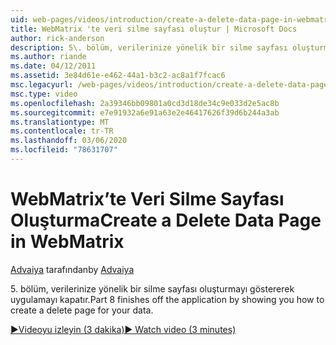 ```yaml
---
uid: web-pages/videos/introduction/create-a-delete-data-page-in-webmatrix
title: WebMatrix 'te veri silme sayfası oluştur | Microsoft Docs
author: rick-anderson
description: 5\. bölüm, verilerinize yönelik bir silme sayfası oluşturmayı göstererek uygulamayı kapatır.
ms.author: riande
ms.date: 04/12/2011
ms.assetid: 3e84d61e-e462-44a1-b3c2-ac8a1f7fcac6
msc.legacyurl: /web-pages/videos/introduction/create-a-delete-data-page-in-webmatrix
msc.type: video
ms.openlocfilehash: 2a39346bb09801a0cd3d18de34c9e033d2e5ac8b
ms.sourcegitcommit: e7e91932a6e91a63e2e46417626f39d6b244a3ab
ms.translationtype: MT
ms.contentlocale: tr-TR
ms.lasthandoff: 03/06/2020
ms.locfileid: "78631707"
---
```

# <a name="create-a-delete-data-page-in-webmatrix"></a><span data-ttu-id="be30d-103">WebMatrix’te Veri Silme Sayfası Oluşturma</span><span class="sxs-lookup"><span data-stu-id="be30d-103">Create a Delete Data Page in WebMatrix</span></span>

<span data-ttu-id="be30d-104">[Advaiya](https://twitter.com/Advaiyasolns) tarafından</span><span class="sxs-lookup"><span data-stu-id="be30d-104">by [Advaiya](https://twitter.com/Advaiyasolns)</span></span>

<span data-ttu-id="be30d-105">5\. bölüm, verilerinize yönelik bir silme sayfası oluşturmayı göstererek uygulamayı kapatır.</span><span class="sxs-lookup"><span data-stu-id="be30d-105">Part 8 finishes off the application by showing you how to create a delete page for your data.</span></span>

[<span data-ttu-id="be30d-106">&#9654;Videoyu izleyin (3 dakika)</span><span class="sxs-lookup"><span data-stu-id="be30d-106">&#9654; Watch video (3 minutes)</span></span>](https://channel9.msdn.com/Blogs/ASP-NET-Site-Videos/create-a-delete-data-page-in-webmatrix)
